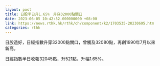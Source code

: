```yaml
---
layout: post
title: 日股半日升1.65%　升穿32000點關口
date: 2023-06-05 10:42:52.000000000 +08:00
link: https://news.rthk.hk/rthk/ch/component/k2/1703535-20230605.htm
categories: rthk
---
```


日股造好，日經指數升穿32000點關口，曾觸及32080點，再創1990年7月以來新高。

日經指數半日收報32045點，升521點，升幅1.65%。
